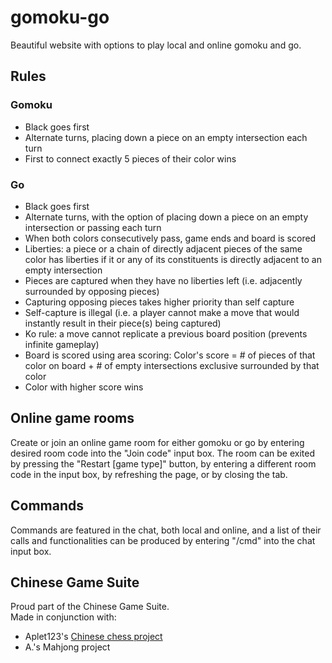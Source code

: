 # gomoku-go

Beautiful website with options to play local and online gomoku and go.

## Rules
### Gomoku
* Black goes first
* Alternate turns, placing down a piece on an empty intersection each turn
* First to connect exactly 5 pieces of their color wins
### Go
* Black goes first
* Alternate turns, with the option of placing down a piece on an empty intersection or passing each turn
* When both colors consecutively pass, game ends and board is scored
* Liberties: a piece or a chain of directly adjacent pieces of the same color has liberties if it or any of its constituents is directly adjacent to an empty intersection
* Pieces are captured when they have no liberties left (i.e. adjacently surrounded by opposing pieces)
* Capturing opposing pieces takes higher priority than self capture
* Self-capture is illegal (i.e. a player cannot make a move that would instantly result in their piece(s) being captured)
* Ko rule: a move cannot replicate a previous board position (prevents infinite gameplay)
* Board is scored using area scoring: Color's score = # of pieces of that color on board + # of empty intersections exclusive surrounded by that color
* Color with higher score wins

## Online game rooms
Create or join an online game room for either gomoku or go by entering desired room code into the "Join code" input box.
The room can be exited by pressing the "Restart [game type]" button, by entering a different room code in the input box, by refreshing the page, or by closing the tab.

## Commands
Commands are featured in the chat, both local and online, and a list of their calls and functionalities can be produced by entering "/cmd" into the chat input box.

## Chinese Game Suite
Proud part of the Chinese Game Suite.  
Made in conjunction with:  
* Aplet123's [Chinese chess project](https://github.com/Aplet123/chinese-chess)  
* A.'s Mahjong project
